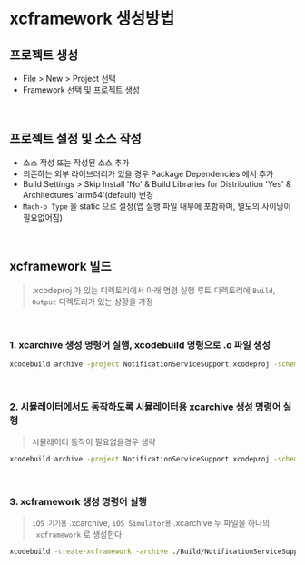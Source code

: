 # xcframework 생성방법

## 프로젝트 생성
- File > New > Project 선택
- Framework 선택 및 프로젝트 생성

<br>

## 프로젝트 설정 및 소스 작성
- 소스 작성 또는 작성된 소스 추가
- 의존하는 외부 라이브러리가 있을 경우 Package Dependencies 에서 추가
- Build Settings > Skip Install 'No' & Build Libraries for Distribution 'Yes' & Architectures 'arm64'(default) 변경
- `Mach-o Type` 을 static 으로 설정(앱 실행 파일 내부에 포함하며, 별도의 사이닝이 필요없어짐)

<br>

## xcframework 빌드
> .xcodeproj 가 있는 디렉토리에서 아래 명령 실행
> 루트 디렉토리에 `Build`, `Output` 디렉토리가 있는 상황을 가정

<br>

### 1. xcarchive 생성 명령어 실행, xcodebuild 명령으로 .o 파일 생성
```bash
xcodebuild archive -project NotificationServiceSupport.xcodeproj -scheme NotificationServiceSupport -sdk iphoneos -destination "generic/platform=iOS" -archivePath ./Build/NotificationServiceSupport.xcarchive
```

<br>

### 2. 시뮬레이터에서도 동작하도록 시뮬레이터용 xcarchive 생성 명령어 실행
> 시뮬레이터 동작이 필요없을경우 생략

```bash
xcodebuild archive -project NotificationServiceSupport.xcodeproj -scheme NotificationServiceSupport -sdk iphonesimulator -destination "generic/platform=iOS Simulator" -archivePath ./Build/NotificationServiceSupport_simulator.xcarchive
```

<br>

### 3. xcframework 생성 명령어 실행
> `iOS 기기용` .xcarchive, `iOS Simulator용` .xcarchive 두 파일을 하나의 `.xcframework` 로 생성한다

```bash
xcodebuild -create-xcframework -archive ./Build/NotificationServiceSupport.xcarchive -framework NotificationServiceSupport.framework -archive ./Build/NotificationServiceSupport_simulator.xcarchive -framework NotificationServiceSupport.framework -output ./Output/NotificationServiceSupport.xcframework
```


